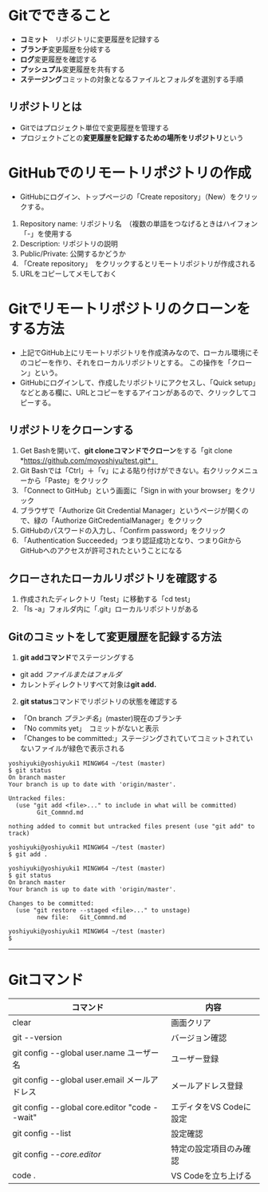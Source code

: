 # Gitでできること
* **コミット**　リポジトリに変更履歴を記録する
* **ブランチ**変更履歴を分岐する
* **ログ**変更履歴を確認する
* **プッシュプル**変更履歴を共有する
* **ステージング**コミットの対象となるファイルとフォルダを選別する手順

## リポジトリとは
* Gitではプロジェクト単位で変更履歴を管理する
* プロジェクトごとの**変更履歴を記録するための場所をリポジトリ**という
# GitHubでのリモートリポジトリの作成
* GitHubにログイン、トップページの「Create repository」（New）をクリックする。

1. Repository name: リポジトリ名　（複数の単語をつなげるときはハイフォン「-」を使用する
1. Description: リポジトリの説明
1. Public/Private: 公開するかどうか
1. 「Create repository」　をクリックするとリモートリポジトリが作成される
1. URLをコピーしてメモしておく

# Gitでリモートリポジトリのクローンをする方法
* 上記でGitHub上にリモートリポジトリを作成済みなので、ローカル環境にそのコピーを作り、それをローカルリポジトリとする。
この操作を「クローン」という。
* GitHubにログインして、作成したリポジトリにアクセスし、「Quick setup」などとある欄に、URLとコピーをするアイコンがあるので、クリックしてコピーする。

## リポジトリをクローンする
1. Get Bashを開いて、**git cloneコマンドでクローン**をする「git clone *https://github.com/moyoshiyu/test.git*」
2. Git Bashでは「Ctrl」＋「v」による貼り付けができない。右クリックメニューから「Paste」をクリック
3. 「Connect to GitHub」という画面に「Sign in with your browser」をクリック
4. ブラウザで「Authorize Git Credential Manager」というページが開くので、緑の「Authorize GitCredentialManager」をクリック
5. GitHubのパスワードの入力し、「Confirm password」をクリック
6. 「Authentication Succeeded」つまり認証成功となり、つまりGitからGitHubへのアクセスが許可されたということになる

## クローされたローカルリポジトリを確認する
1. 作成されたディレクトリ「test」に移動する「cd test」
1. 「ls -a」フォルダ内に「.git」ローカルリポジトリがある

## Gitのコミットをして変更履歴を記録する方法
1. **git addコマンド**でステージングする
* git add *ファイルまたはフォルダ*
* カレントディレクトリすべて対象は**git add.**
2. **git status**コマンドでリポジトリの状態を確認する
* 「On branch *ブランチ名*」(master)現在のブランチ
* 「No commits yet」　コミットがないと表示
* 「Changes to be committed:」ステージングされていてコミットされていないファイルが緑色で表示される
~~~
yoshiyuki@yoshiyuki1 MINGW64 ~/test (master)
$ git status
On branch master
Your branch is up to date with 'origin/master'.

Untracked files:
  (use "git add <file>..." to include in what will be committed)
        Git_Commnd.md

nothing added to commit but untracked files present (use "git add" to track)

yoshiyuki@yoshiyuki1 MINGW64 ~/test (master)
$ git add .

yoshiyuki@yoshiyuki1 MINGW64 ~/test (master)
$ git status
On branch master
Your branch is up to date with 'origin/master'.

Changes to be committed:
  (use "git restore --staged <file>..." to unstage)
        new file:   Git_Commnd.md

yoshiyuki@yoshiyuki1 MINGW64 ~/test (master)
$
~~~



----
# Gitコマンド
|コマンド |内容 |
|----|----|
|clear|画面クリア|
|git --version |バージョン確認|
|git config --global user.name ユーザー名|ユーザー登録|
|git config --global user.email メールアドレス|メールアドレス登録|
|git config --global core.editor "code --wait"|エディタをVS Codeに設定|
|git config --list|設定確認|
|git config *--core.editor*|特定の設定項目のみ確認|
|code .|VS Codeを立ち上げる|


